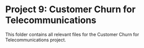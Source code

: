 # Project 9: Customer Churn for Telecommunications
This folder contains all relevant files for the Customer Churn for Telecommunications project.
